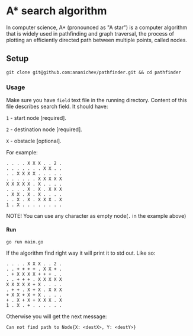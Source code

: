 # A* search algorithm
In computer science, A* (pronounced as "A star") is a computer algorithm that is widely used in pathfinding and graph traversal, the process of plotting an efficiently directed path between multiple points, called nodes.

## Setup
```
git clone git@github.com:ananichev/pathfinder.git && cd pathfinder
```
### Usage
Make sure you have `field` text file in the running directory.
Content of this file describes search field. It should have:

`1` - start node [required].

`2` - destination node [required].

`X` - obstacle [optional].

For example:

```
. . . . X X X . . 2 .
. . . . . . . X X . .
. . X X X X . . . . .
. . . . . . X X X X X
X X X X X . X . . . .
. . . . X . X . X X X
. X X . X . X . . . .
. . X . X . X X X . X
1 . X . . . . . . . .
```

NOTE! You can use any character as empty node(`.` in the example above)

#### Run
```
go run main.go
```

If the algorithm find right way it will print it to std out. Like so:

```
. . . . X X X . . 2 .
. . + + + + . X X + .
. + X X X X + + + . .
. . + + + . X X X X X
X X X X X + X . . . .
. + + . X + X . X X X
+ X X + X + X . . . .
+ . X + X + X X X . X
1 . X . + . . . . . .
```
Otherwise you will get the next message:

`Can not find path to Node{X: <destX>, Y: <destY>}`
